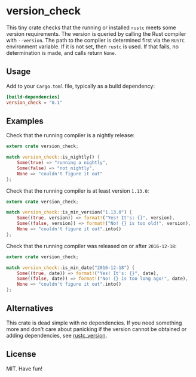 # version\_check

This tiny crate checks that the running or installed `rustc` meets some version
requirements. The version is queried by calling the Rust compiler with
`--version`. The path to the compiler is determined first via the `RUSTC`
environment variable. If it is not set, then `rustc` is used. If that fails, no
determination is made, and calls return `None`.

## Usage

Add to your `Cargo.toml` file, typically as a build dependency:

```toml
[build-dependencies]
version_check = "0.1"
```

## Examples

Check that the running compiler is a nightly release:

```rust
extern crate version_check;

match version_check::is_nightly() {
    Some(true) => "running a nightly",
    Some(false) => "not nightly",
    None => "couldn't figure it out"
};
```

Check that the running compiler is at least version `1.13.0`:

```rust
extern crate version_check;

match version_check::is_min_version("1.13.0") {
    Some((true, version)) => format!("Yes! It's: {}", version),
    Some((false, version)) => format!("No! {} is too old!", version),
    None => "couldn't figure it out".into()
};
```

Check that the running compiler was released on or after `2016-12-18`:

```rust
extern crate version_check;

match version_check::is_min_date("2016-12-18") {
    Some((true, date)) => format!("Yes! It's: {}", date),
    Some((false, date)) => format!("No! {} is too long ago!", date),
    None => "couldn't figure it out".into()
};
```

## Alternatives

This crate is dead simple with no dependencies. If you need something more and
don't care about panicking if the version cannot be obtained or adding
dependencies, see [rustc_version](https://crates.io/crates/rustc_version).

## License

MIT. Have fun!
